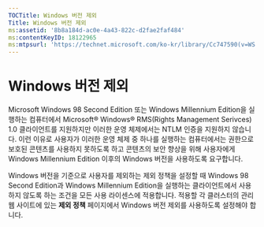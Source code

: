 ```yaml
---
TOCTitle: Windows 버전 제외
Title: Windows 버전 제외
ms:assetid: '8b8a184d-ac0e-4a43-822c-d2fae2faf484'
ms:contentKeyID: 18122965
ms:mtpsurl: 'https://technet.microsoft.com/ko-kr/library/Cc747590(v=WS.10)'
---
```


Windows 버전 제외
=================

Microsoft Windows 98 Second Edition 또는 Windows Millennium Edition을 실행하는 컴퓨터에서 Microsoft® Windows® RMS(Rights Management Serivces) 1.0 클라이언트를 지원하지만 이러한 운영 체제에서는 NTLM 인증을 지원하지 않습니다. 이런 이유로 사용자가 이러한 운영 체제 중 하나를 실행하는 컴퓨터에서는 권한으로 보호된 콘텐츠를 사용하지 못하도록 하고 콘텐츠의 보안 향상을 위해 사용자에게 Windows Millennium Edition 이후의 Windows 버전을 사용하도록 요구합니다.

Windows 버전을 기준으로 사용자를 제외하는 제외 정책을 설정할 때 Windows 98 Second Edition과 Windows Millennium Edition을 실행하는 클라이언트에서 사용하지 않도록 하는 조건을 모든 사용 라이센스에 적용합니다. 적용할 각 클러스터의 관리 웹 사이트에 있는 **제외 정책** 페이지에서 Windows 버전 제외를 사용하도록 설정해야 합니다.
